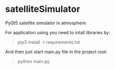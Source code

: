 # satelliteSimulator
PyQt5 satellite simulator in atmosphere

For application using you need to intall libraries by:
> pip3 install -r requirements.txt

And then just start main.py file in the project root:
> python main.py
